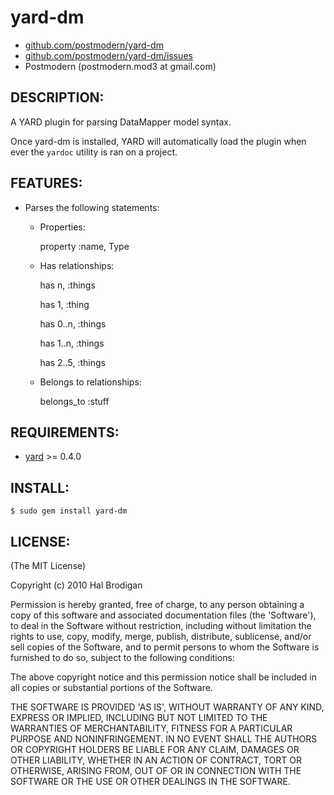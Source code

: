 # yard-dm

* [github.com/postmodern/yard-dm](http://github.com/postmodern/yard-dm/)
* [github.com/postmodern/yard-dm/issues](http://github.com/postmodern/yard-dm/issues)
* Postmodern (postmodern.mod3 at gmail.com)

## DESCRIPTION:

A YARD plugin for parsing DataMapper model syntax.

Once yard-dm is installed, YARD will automatically load the plugin when ever
the `yardoc` utility is ran on a project.

## FEATURES:

* Parses the following statements:
  * Properties:

      property :name, Type

  * Has relationships:

      has n, :things

      has 1, :thing

      has 0..n, :things

      has 1..n, :things

      has 2..5, :things

  * Belongs to relationships:

      belongs_to :stuff

## REQUIREMENTS:

* [yard](http://yardoc.org/) >= 0.4.0

## INSTALL:

    $ sudo gem install yard-dm

## LICENSE:

(The MIT License)

Copyright (c) 2010 Hal Brodigan

Permission is hereby granted, free of charge, to any person obtaining
a copy of this software and associated documentation files (the
'Software'), to deal in the Software without restriction, including
without limitation the rights to use, copy, modify, merge, publish,
distribute, sublicense, and/or sell copies of the Software, and to
permit persons to whom the Software is furnished to do so, subject to
the following conditions:

The above copyright notice and this permission notice shall be
included in all copies or substantial portions of the Software.

THE SOFTWARE IS PROVIDED 'AS IS', WITHOUT WARRANTY OF ANY KIND,
EXPRESS OR IMPLIED, INCLUDING BUT NOT LIMITED TO THE WARRANTIES OF
MERCHANTABILITY, FITNESS FOR A PARTICULAR PURPOSE AND NONINFRINGEMENT.
IN NO EVENT SHALL THE AUTHORS OR COPYRIGHT HOLDERS BE LIABLE FOR ANY
CLAIM, DAMAGES OR OTHER LIABILITY, WHETHER IN AN ACTION OF CONTRACT,
TORT OR OTHERWISE, ARISING FROM, OUT OF OR IN CONNECTION WITH THE
SOFTWARE OR THE USE OR OTHER DEALINGS IN THE SOFTWARE.
